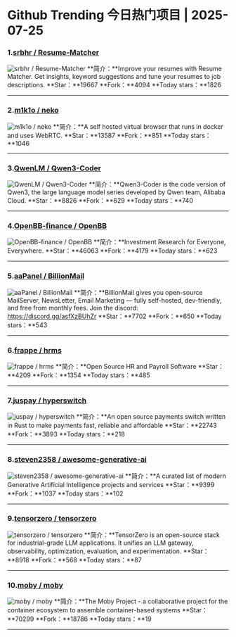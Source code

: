 # Github Trending 今日热门项目 | 2025-07-25
### 1.[srbhr / Resume-Matcher](https://github.com/srbhr/Resume-Matcher)

![srbhr / Resume-Matcher](https://repository-images.githubusercontent.com/253975496/2823cee4-4d8d-4d65-8477-b7b67fec9b15)
**简介：**Improve your resumes with Resume Matcher. Get insights, keyword suggestions and tune your resumes to job descriptions.
**Star：**19667
**Fork：**4094
**Today stars：**1826

---

### 2.[m1k1o / neko](https://github.com/m1k1o/neko)

![m1k1o / neko](https://opengraph.githubassets.com/e2a318c95b305c4aad1a583f97f51faf441c3a41781d2d37799cca8e38397bc6/m1k1o/neko)
**简介：**A self hosted virtual browser that runs in docker and uses WebRTC.
**Star：**13587
**Fork：**851
**Today stars：**1046

---

### 3.[QwenLM / Qwen3-Coder](https://github.com/QwenLM/Qwen3-Coder)

![QwenLM / Qwen3-Coder](https://opengraph.githubassets.com/d6b54be193a43b11224a6b892644184f4cb87d185a2c06784cc5ed6d2a05cd8b/QwenLM/Qwen3-Coder)
**简介：**Qwen3-Coder is the code version of Qwen3, the large language model series developed by Qwen team, Alibaba Cloud.
**Star：**8826
**Fork：**629
**Today stars：**740

---

### 4.[OpenBB-finance / OpenBB](https://github.com/OpenBB-finance/OpenBB)

![OpenBB-finance / OpenBB](https://repository-images.githubusercontent.com/323048702/4659bbdb-ae11-4f51-8a16-860fa9dfc551)
**简介：**Investment Research for Everyone, Everywhere.
**Star：**46063
**Fork：**4179
**Today stars：**623

---

### 5.[aaPanel / BillionMail](https://github.com/aaPanel/BillionMail)

![aaPanel / BillionMail](https://opengraph.githubassets.com/64e1bde81ebdfe7d56f4b6e3306c3b76985367985375781a3bc947e6a898298b/aaPanel/BillionMail)
**简介：**BillionMail gives you open-source MailServer, NewsLetter, Email Marketing — fully self-hosted, dev-friendly, and free from monthly fees. Join the discord: https://discord.gg/asfXzBUhZr
**Star：**7702
**Fork：**650
**Today stars：**543

---

### 6.[frappe / hrms](https://github.com/frappe/hrms)

![frappe / hrms](https://repository-images.githubusercontent.com/501292795/010f358b-8afb-4e41-a7c8-8444983055c8)
**简介：**Open Source HR and Payroll Software
**Star：**4209
**Fork：**1354
**Today stars：**485

---

### 7.[juspay / hyperswitch](https://github.com/juspay/hyperswitch)

![juspay / hyperswitch](https://repository-images.githubusercontent.com/552877440/fd8b83bc-a093-4f7b-9e16-a0cd1f9f8572)
**简介：**An open source payments switch written in Rust to make payments fast, reliable and affordable
**Star：**22743
**Fork：**3893
**Today stars：**218

---

### 8.[steven2358 / awesome-generative-ai](https://github.com/steven2358/awesome-generative-ai)

![steven2358 / awesome-generative-ai](https://opengraph.githubassets.com/d88017e4a543c4030656da234ca7c2ac0295b72d266d6924361c2ff212abd982/steven2358/awesome-generative-ai)
**简介：**A curated list of modern Generative Artificial Intelligence projects and services
**Star：**9399
**Fork：**1037
**Today stars：**102

---

### 9.[tensorzero / tensorzero](https://github.com/tensorzero/tensorzero)

![tensorzero / tensorzero](https://repository-images.githubusercontent.com/829640443/26b7c5c4-c12c-4e89-beaf-a4233f1dac87)
**简介：**TensorZero is an open-source stack for industrial-grade LLM applications. It unifies an LLM gateway, observability, optimization, evaluation, and experimentation.
**Star：**8918
**Fork：**568
**Today stars：**87

---

### 10.[moby / moby](https://github.com/moby/moby)

![moby / moby](https://opengraph.githubassets.com/0f16c4640cd0b6cf796c3b20993813242aed35f1fa7c1be99178edd57a80c6f4/moby/moby)
**简介：**The Moby Project - a collaborative project for the container ecosystem to assemble container-based systems
**Star：**70299
**Fork：**18786
**Today stars：**19

---

